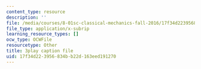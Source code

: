 ```yaml
---
content_type: resource
description: ''
file: /media/courses/8-01sc-classical-mechanics-fall-2016/17f34d223956834bb22d163eed191270_ZMa-xKcM2L8.srt
file_type: application/x-subrip
learning_resource_types: []
ocw_type: OCWFile
resourcetype: Other
title: 3play caption file
uid: 17f34d22-3956-834b-b22d-163eed191270
---
```

